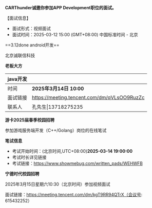 **CARThunder诚邀你参加APP Development职位的面试。**

【面试信息】

- 面试形式：视频面试
- 面试时间：2025-03-12 15:00 (GMT+08:00) 中国标准时间 - 北京

==3.12done android开发==





北京诚联信科技

**老板大方**

| java开发 |                                             |
| -------- | ------------------------------------------- |
| 时间     | **2025年3月14日 10:00**                     |
| 面试链接 | https://meeting.tencent.com/dm/qVLsOO9RuzZc |
| 联系人   | 孔先生\|13718275235                         |





**游卡2025届春季校园招聘**

参加游戏服务端开发（C++/Golang）岗位的在线笔试

**笔试信息**

- 考试开始时间：(北京时间,UTC+08:00)**2025-03-14 19:00:00**
- 考试时长详见链接
- 考试链接：https://www.showmebug.com/written_pads/WEHWFB





**宁德时代校园招聘**

2025年3月15日星期六10:30（北京时间）参加视频面试

面试链接：https://meeting.tencent.com/dm/kgT9RR94QTrX（会议号: 615432252）





